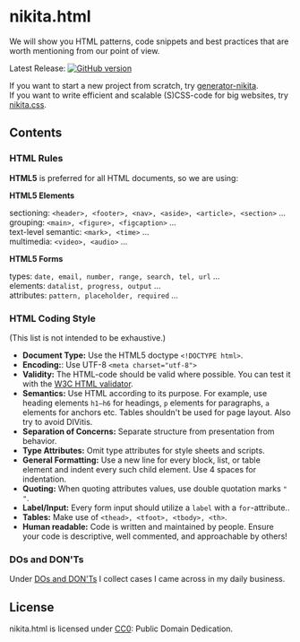 # nikita.html

We will show you HTML patterns, code snippets and best practices that are worth mentioning from our point of view.

Latest Release: [![GitHub version](https://badge.fury.io/gh/nikita-kit%2Fnikita-html.png)](https://github.com/nikita-kit/nikita-html/releases)

If you want to start a new project from scratch, try [generator-nikita](https://github.com/nikita-kit/generator-nikita).  
If you want to write efficient and scalable (S)CSS-code for big websites, try [nikita.css](https://github.com/nikita-kit/nikita-css).


## Contents

### HTML Rules

__HTML5__ is preferred for all HTML documents, so we are using:

__HTML5 Elements__

sectioning: `<header>, <footer>, <nav>, <aside>, <article>, <section>` …  
grouping: `<main>, <figure>, <figcaption>` …  
text-level semantic: `<mark>, <time>` …  
multimedia: `<video>, <audio>` …  

__HTML5 Forms__

types: `date, email, number, range, search, tel, url` …  
elements: `datalist, progress, output` …  
attributes: `pattern, placeholder, required` …  


### HTML Coding Style

(This list is not intended to be exhaustive.)

- __Document Type:__ Use the HTML5 doctype `<!DOCTYPE html>`.
- __Encoding:__: Use UTF-8 `<meta charset="utf-8">`
- __Validity:__ The HTML-code should be valid where possible. You can test it with the [W3C HTML validator](http://validator.w3.org/nu/).
- __Semantics:__ Use HTML according to its purpose. For example, use heading elements `h1–h6` for headings, `p` elements for paragraphs, `a` elements for anchors etc. Tables shouldn't be used for page layout. Also try to avoid DIVitis.
- __Separation of Concerns:__ Separate structure from presentation from behavior.
- __Type Attributes:__ Omit type attributes for style sheets and scripts.
- __General Formatting:__ Use a new line for every block, list, or table element and indent every such child element. Use 4 spaces for indentation.
- __Quoting:__ When quoting attributes values, use double quotation marks `" "`.
- __Label/Input:__ Every form input should utilize a `label` with a `for`-attribute..
- __Tables:__ Make use of `<thead>, <tfoot>, <tbody>, <th>`.
- __Human readable:__ Code is written and maintained by people. Ensure your code is descriptive, well commented, and approachable by others!

### DOs and DON'Ts

Under [DOs and DON'Ts](https://github.com/nikita-kit/nikita-html/tree/master/dos-and-donts) I collect cases I came across in my daily business.

## License

nikita.html is licensed under [CC0](http://creativecommons.org/publicdomain/zero/1.0/): Public Domain Dedication.
